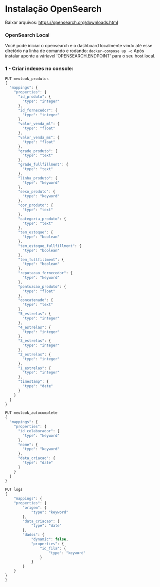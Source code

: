 # Instalação OpenSearch

Baixar arquivos: https://opensearch.org/downloads.html

### OpenSearch Local

Você pode iniciar o opensearch e o dashboard localmente vindo até esse diretório na linha de comando e rodando:
`docker-compose up -d`
Após instalar aponte a váriavel 'OPENSEARCH.ENDPOINT' para o seu host local.

### 1 - Criar indexes no console:

```js
PUT meulook_produtos
{
  "mappings": {
    "properties": {
      "id_produto": {
        "type": "integer"
      },
      "id_fornecedor": {
        "type": "integer"
      },
      "valor_venda_ml": {
        "type": "float"
      },
      "valor_venda_ms": {
        "type": "float"
      },
      "grade_produto": {
        "type": "text"
      },
      "grade_fullfillment": {
        "type": "text"
      },
      "linha_produto": {
        "type": "keyword"
      },
      "sexo_produto": {
        "type": "keyword"
      },
      "cor_produto": {
        "type": "text"
      },
      "categoria_produto": {
        "type": "text"
      },
      "tem_estoque": {
        "type": "boolean"
      },
      "tem_estoque_fullfillment": {
        "type": "boolean"
      },
      "tem_fullfillment": {
        "type": "boolean"
      },
      "reputacao_fornecedor": {
        "type": "keyword"
      },
      "pontuacao_produto": {
        "type": "float"
      },
      "concatenado": {
        "type": "text"
      },
      "5_estrelas": {
        "type": "integer"
      },
      "4_estrelas": {
        "type": "integer"
      },
      "3_estrelas": {
        "type": "integer"
      },
      "2_estrelas": {
        "type": "integer"
      },
      "1_estrelas": {
        "type": "integer"
      },
      "timestamp": {
        "type": "date"
      }
    }
  }
}

PUT meulook_autocomplete
{
  "mappings": {
    "properties": {
      "id_colaborador": {
        "type": "keyword"
      },
      "nome": {
        "type": "keyword"
      },
      "data_criacao": {
        "type": "date"
      }
    }
  }
}

PUT logs
{
    "mappings": {
    "properties": {
        "origem": {
            "type": "keyword"
        },
        "data_criacao": {
            "type": "date"
        },
        "dados": {
            "dynamic": false,
            "properties": {
                "id_fila": {
                    "type": "keyword"
                }
            }
        }
    }
}
}
```
